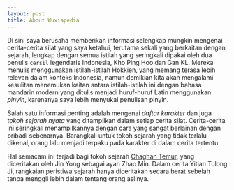 ```yaml
---
layout: post
title: About Wuxiapedia 
---
```


Di sini saya berusaha memberikan informasi selengkap mungkin mengenai cerita-cerita silat yang saya ketahui, terutama sekali yang berkaitan dengan sejarah, lengkap dengan semua istilah yang seringkali dipakai oleh dua penulis `cersil` legendaris Indonesia, Kho Ping Hoo dan Gan KL. Mereka menulis menggunakan istilah-istilah Hokkien, yang memang terasa lebih relevan dalam konteks Indonesia, namun demikian kita akan mengalami kesulitan menemukan kaitan antara istilah-istilah ini dengan bahasa mandarin modern yang ditulis menjadi huruf-huruf Latin menggunakan *pinyin*, karenanya saya lebih menyukai penulisan pinyin.

Salah satu informasi penting adalah mengenai *daftar karakter* dan juga *tokoh sejarah nyata* yang ditampilkan dalam setiap cerita silat. Cerita-cerita ini seringkali menampilkannya dengan cara yang sangat berlainan dengan pribadi sebenarnya. Barangkali untuk tokoh sejarah yang tidak terlalu dikenal, orang lalu menjadi terpaku pada karakter di dalam cerita tertentu.

Hal semacam ini terjadi bagi tokoh sejarah [Chaghan Temur](/wuxia-pedia/characters/yuan/chaghan-temur/ "Baca selengkapnya entang Chaghan Temur dalam sejarah..."), yang diceritakan oleh Jin Yong sebagai ayah Zhao Min. Dalam cerita Yitian Tulong Ji, rangkaian peristiwa sejarah hanya diceritakan secara berat sebelah tanpa menggli lebih dalam tentang orang aslinya.

